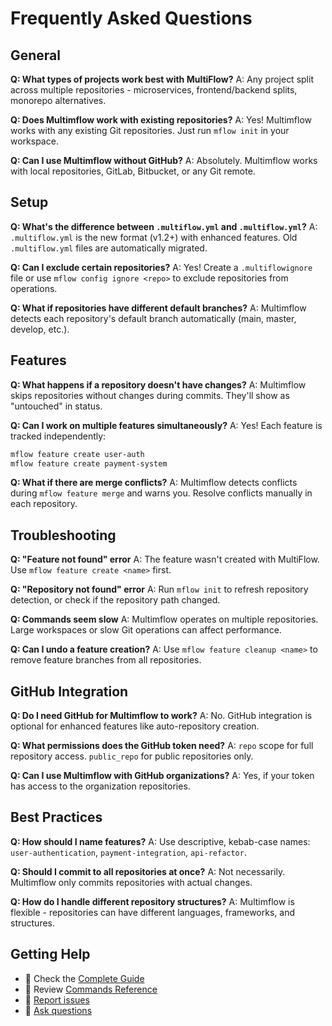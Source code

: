 # Frequently Asked Questions

## General

**Q: What types of projects work best with MultiFlow?**
A: Any project split across multiple repositories - microservices, frontend/backend splits, monorepo alternatives.

**Q: Does Multimflow work with existing repositories?**
A: Yes! Multimflow works with any existing Git repositories. Just run `mflow init` in your workspace.

**Q: Can I use Multimflow without GitHub?**
A: Absolutely. Multimflow works with local repositories, GitLab, Bitbucket, or any Git remote.

## Setup

**Q: What's the difference between `.multiflow.yml` and `.multiflow.yml`?**
A: `.multiflow.yml` is the new format (v1.2+) with enhanced features. Old `.multiflow.yml` files are automatically migrated.

**Q: Can I exclude certain repositories?**
A: Yes! Create a `.multiflowignore` file or use `mflow config ignore <repo>` to exclude repositories from operations.

**Q: What if repositories have different default branches?**
A: Multimflow detects each repository's default branch automatically (main, master, develop, etc.).

## Features

**Q: What happens if a repository doesn't have changes?**
A: Multimflow skips repositories without changes during commits. They'll show as "untouched" in status.

**Q: Can I work on multiple features simultaneously?**
A: Yes! Each feature is tracked independently:
```bash
mflow feature create user-auth
mflow feature create payment-system
```

**Q: What if there are merge conflicts?**
A: Multimflow detects conflicts during `mflow feature merge` and warns you. Resolve conflicts manually in each repository.

## Troubleshooting

**Q: "Feature not found" error**
A: The feature wasn't created with MultiFlow. Use `mflow feature create <name>` first.

**Q: "Repository not found" error**
A: Run `mflow init` to refresh repository detection, or check if the repository path changed.

**Q: Commands seem slow**
A: Multimflow operates on multiple repositories. Large workspaces or slow Git operations can affect performance.

**Q: Can I undo a feature creation?**
A: Use `mflow feature cleanup <name>` to remove feature branches from all repositories.

## GitHub Integration

**Q: Do I need GitHub for Multimflow to work?**
A: No. GitHub integration is optional for enhanced features like auto-repository creation.

**Q: What permissions does the GitHub token need?**
A: `repo` scope for full repository access. `public_repo` for public repositories only.

**Q: Can I use Multimflow with GitHub organizations?**
A: Yes, if your token has access to the organization repositories.

## Best Practices

**Q: How should I name features?**
A: Use descriptive, kebab-case names: `user-authentication`, `payment-integration`, `api-refactor`.

**Q: Should I commit to all repositories at once?**
A: Not necessarily. Multimflow only commits repositories with actual changes.

**Q: How do I handle different repository structures?**
A: Multimflow is flexible - repositories can have different languages, frameworks, and structures.

## Getting Help

- 📖 Check the [Complete Guide](GUIDE.md)
- 🔧 Review [Commands Reference](COMMANDS.md)
- 🐛 [Report issues](https://github.com/arunprabusiva/multiflow-cli/issues)
- 💬 [Ask questions](https://github.com/arunprabusiva/multiflow-cli/discussions)
